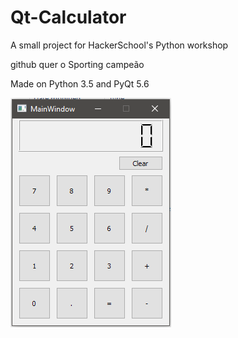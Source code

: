# Qt-Calculator
A small project for HackerSchool's Python workshop

github quer o Sporting campeão

Made on Python 3.5 and PyQt 5.6

![Screenshot](Screenshot.PNG "A screenshot of the application")

